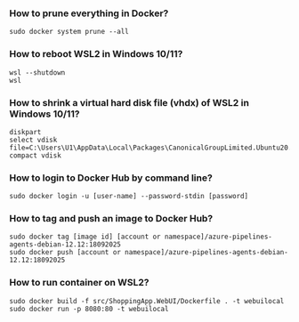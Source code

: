 ### How to prune everything in Docker?
```
sudo docker system prune --all
```
### How to reboot WSL2 in Windows 10/11?
```
wsl --shutdown
wsl 
```
### How to shrink a virtual hard disk file (vhdx) of WSL2 in Windows 10/11?
```
diskpart
select vdisk file=C:\Users\U1\AppData\Local\Packages\CanonicalGroupLimited.Ubuntu20.04onWindows_79rhkp1fndgsc\LocalState\ext4.vhdx
compact vdisk
```
### How to login to Docker Hub by command line?
```
sudo docker login -u [user-name] --password-stdin [password]
```
### How to tag and push an image to Docker Hub?
```
sudo docker tag [image id] [account or namespace]/azure-pipelines-agents-debian-12.12:18092025
sudo docker push [account or namespace]/azure-pipelines-agents-debian-12.12:18092025
```
### How to run container on WSL2?
```
sudo docker build -f src/ShoppingApp.WebUI/Dockerfile . -t webuilocal
sudo docker run -p 8080:80 -t webuilocal
```
